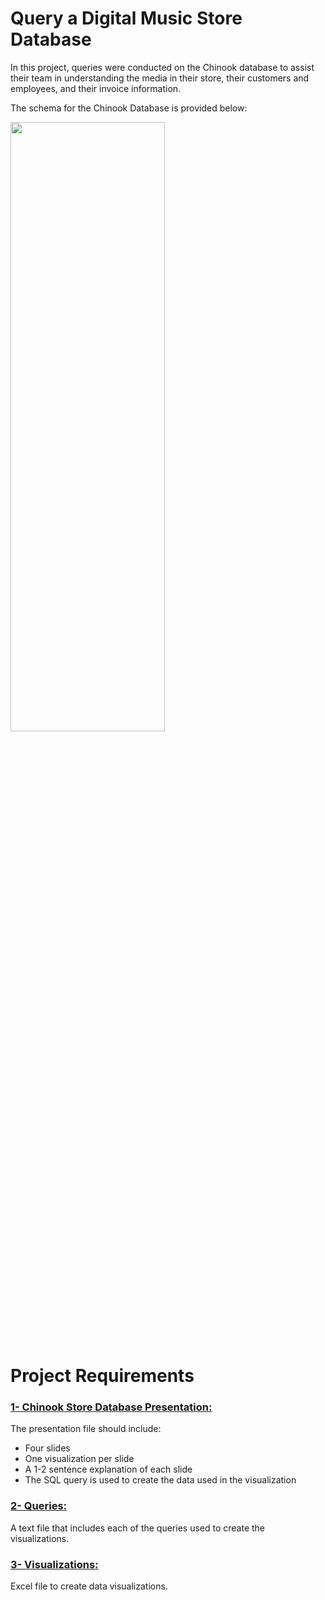 # Query a Digital Music Store Database

In this project, queries were conducted on the Chinook database to assist their team in understanding the media in their store, their customers and employees, and their invoice information.

The schema for the Chinook Database is provided below:

<img src="https://video.udacity-data.com/topher/2017/June/5956d5ee_screen-shot-2017-06-29-at-10.51.15-pm/screen-shot-2017-06-29-at-10.51.15-pm.png" width=70% height=50%>


# Project Requirements

 ###   [1- Chinook Store Database Presentation:](https://github.com/RawanAlsaedi/Query-a-Digital-Music-Store-Database/blob/main/SQL_Project.pdf)
The presentation file should include:

- Four slides
- One visualization per slide
- A 1-2 sentence explanation of each slide
- The SQL query is used to create the data used in the visualization


###   [2- Queries:](https://github.com/RawanAlsaedi/Query-a-Digital-Music-Store-Database/blob/main/SQL_Project.txt)
A text file that includes each of the queries used to create the visualizations.



###  [3- Visualizations:](https://github.com/RawanAlsaedi/Query-a-Digital-Music-Store-Database/blob/main/SQL_Project.xlsx)
Excel file to create data visualizations. 
